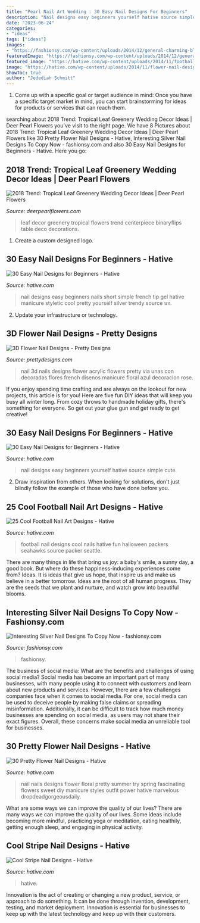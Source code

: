 ```yaml
---
title: "Pearl Nail Art Wedding : 30 Easy Nail Designs For Beginners"
description: "Nail designs easy beginners yourself hative source simple cute"
date: "2023-06-24"
categories:
- "ideas"
tags: ["ideas"]
images:
- "https://fashionsy.com/wp-content/uploads/2014/12/general-charming-bling-bling-silver-glitter-nail-art-design-idea-combined-with-black-nail-with-silver-heart-motif-idea-amazing-nail-art2.jpg"
featuredImage: "https://fashionsy.com/wp-content/uploads/2014/12/general-charming-bling-bling-silver-glitter-nail-art-design-idea-combined-with-black-nail-with-silver-heart-motif-idea-amazing-nail-art2.jpg"
featured_image: "https://hative.com/wp-content/uploads/2014/11/football-nail-art-designs/4-cool-football-nail-art-designs.jpg"
image: "https://hative.com/wp-content/uploads/2014/11/flower-nail-designs/26-pretty-flower-nail-designs.jpg"
ShowToc: true
author: "Jedediah Schmitt"
---
```



1. Come up with a specific goal or target audience in mind: Once you have a specific target market in mind, you can start brainstorming for ideas for products or services that can reach them.

	

		
searching about 2018 Trend: Tropical Leaf Greenery Wedding Decor Ideas | Deer Pearl Flowers you've visit to the right page. We have 8 Pictures about 2018 Trend: Tropical Leaf Greenery Wedding Decor Ideas | Deer Pearl Flowers like 30 Pretty Flower Nail Designs - Hative, Interesting Silver Nail Designs To Copy Now - fashionsy.com and also 30 Easy Nail Designs for Beginners - Hative. Here you go:
		
    
## 2018 Trend: Tropical Leaf Greenery Wedding Decor Ideas | Deer Pearl Flowers

<img loading=lazy src="http://www.deerpearlflowers.com/wp-content/uploads/2016/12/green-elephant-leaf-wedding-centerpiece-via-Binaryflips-Photography.jpg" onerror="this.onerror=null;this.src='https://tse1.mm.bing.net/th?id=OIP.bJfphH-NmWHfBsgI7GUyOgHaLH&amp;pid=15.1';" alt="2018 Trend: Tropical Leaf Greenery Wedding Decor Ideas | Deer Pearl Flowers">

_Source: deerpearlflowers.com_

>leaf decor greenery tropical flowers trend centerpiece binaryflips table deco decorations. 

	

1. Create a custom designed logo.

    
## 30 Easy Nail Designs For Beginners - Hative

<img loading=lazy src="https://hative.com/wp-content/uploads/2014/11/easy-nail-designs/25-easy-nail-designs-for-beginners.jpg" onerror="this.onerror=null;this.src='https://tse2.mm.bing.net/th?id=OIP.n103NT386aTdz5MpD4w4eAHaID&amp;pid=15.1';" alt="30 Easy Nail Designs for Beginners - Hative">

_Source: hative.com_

>nail designs easy beginners nails short simple french tip gel hative manicure styletic cool pretty yourself silver trendy source นท. 

	

2. Update your infrastructure or technology.

    
## 3D Flower Nail Designs - Pretty Designs

<img loading=lazy src="http://www.prettydesigns.com/wp-content/uploads/2014/07/Blue-Nails1.jpg" onerror="this.onerror=null;this.src='https://tse1.mm.bing.net/th?id=OIP.eZvL7tmTXA7OdjUkIRRcqAHaJ4&amp;pid=15.1';" alt="3D Flower Nail Designs - Pretty Designs">

_Source: prettydesigns.com_

>nail 3d nails designs flower acrylic flowers pretty via unas con decoradas flores french disenos manicure floral azul decoracion rose. 

	

If you enjoy spending time crafting and are always on the lookout for new projects, this article is for you! Here are five fun DIY ideas that will keep you busy all winter long. From cozy throws to handmade holiday gifts, there's something for everyone. So get out your glue gun and get ready to get creative!

    
## 30 Easy Nail Designs For Beginners - Hative

<img loading=lazy src="https://hative.com/wp-content/uploads/2014/11/easy-nail-designs/3-easy-nail-designs-for-beginners.jpg" onerror="this.onerror=null;this.src='https://tse4.mm.bing.net/th?id=OIP.TS1cbllwvWKocoe2TT8BhQHaJ4&amp;pid=15.1';" alt="30 Easy Nail Designs for Beginners - Hative">

_Source: hative.com_

>nail designs easy beginners yourself hative source simple cute. 

	

2. Draw inspiration from others. When looking for solutions, don't just blindly follow the example of those who have done before you. 

    
## 25 Cool Football Nail Art Designs - Hative

<img loading=lazy src="https://hative.com/wp-content/uploads/2014/11/football-nail-art-designs/4-cool-football-nail-art-designs.jpg" onerror="this.onerror=null;this.src='https://tse1.mm.bing.net/th?id=OIP.4rsjrNa_qGXgCOsgcFIPbgHaJ4&amp;pid=15.1';" alt="25 Cool Football Nail Art Designs - Hative">

_Source: hative.com_

>football nail designs cool nails hative fun halloween packers seahawks source packer seattle. 

	

There are many things in life that bring us joy: a baby's smile, a sunny day, a good book. But where do these happiness-inducing experiences come from? Ideas. It is ideas that give us hope, that inspire us and make us believe in a better tomorrow. Ideas are the root of all human progress. They are the seeds that we plant and nurture, and watch grow into beautiful blooms.

    
## Interesting Silver Nail Designs To Copy Now - Fashionsy.com

<img loading=lazy src="https://fashionsy.com/wp-content/uploads/2014/12/general-charming-bling-bling-silver-glitter-nail-art-design-idea-combined-with-black-nail-with-silver-heart-motif-idea-amazing-nail-art2.jpg" onerror="this.onerror=null;this.src='https://tse4.mm.bing.net/th?id=OIP.CAeC3RjaxduQLgYS-pgZoQHaFj&amp;pid=15.1';" alt="Interesting Silver Nail Designs To Copy Now - fashionsy.com">

_Source: fashionsy.com_

>fashionsy. 

	

The business of social media: What are the benefits and challenges of using social media?
Social media has become an important part of many businesses, with many people using it to connect with customers and learn about new products and services. However, there are a few challenges companies face when it comes to social media. For one, social media can be used to deceive people by making false claims or spreading misinformation. Additionally, it can be difficult to track how much money businesses are spending on social media, as users may not share their exact figures. Overall, these concerns make social media an unreliable tool for businesses.

    
## 30 Pretty Flower Nail Designs - Hative

<img loading=lazy src="https://hative.com/wp-content/uploads/2014/11/flower-nail-designs/26-pretty-flower-nail-designs.jpg" onerror="this.onerror=null;this.src='https://tse4.mm.bing.net/th?id=OIP.JDOTHr_GLuo6JcvoUR16kQHaLH&amp;pid=15.1';" alt="30 Pretty Flower Nail Designs - Hative">

_Source: hative.com_

>nail nails designs flower floral pretty summer try spring fascinating flowers sweet diy manicure styles outfit power hative marvelous dropdeadgorgeousdaily. 

	

What are some ways we can improve the quality of our lives?
There are many ways we can improve the quality of our lives. Some ideas include becoming more mindful, practicing yoga or meditation, eating healthily, getting enough sleep, and engaging in physical activity.

    
## Cool Stripe Nail Designs - Hative

<img loading=lazy src="http://hative.com/wp-content/uploads/2014/11/stripe-nail-designs/20-stripe-nail-designs.jpg" onerror="this.onerror=null;this.src='https://tse2.mm.bing.net/th?id=OIP.mna4A5pXSR60w9UfZ-jZjgHaLa&amp;pid=15.1';" alt="Cool Stripe Nail Designs - Hative">

_Source: hative.com_

>hative. 

	

Innovation is the act of creating or changing a new product, service, or approach to do something. It can be done through invention, development, testing, and market deployment. Innovation is essential for businesses to keep up with the latest technology and keep up with their customers.

